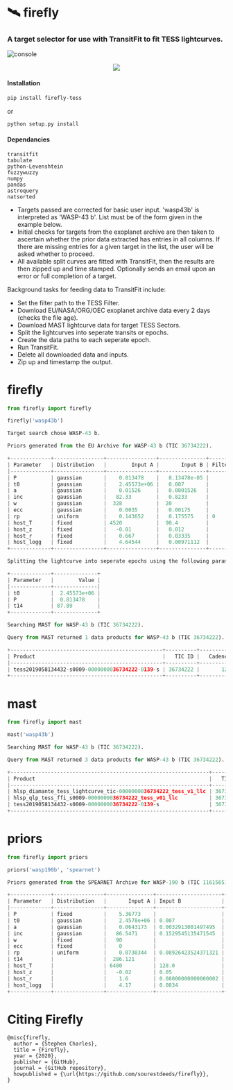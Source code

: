 # 🛰 **firefly**
### A target selector for use with TransitFit to fit TESS lightcurves.

![console](https://user-images.githubusercontent.com/10788239/147519786-e4e1e856-9dca-4350-947b-fc5c16b43763.gif)

<p align="center">
  <img src="https://github.com/sourestdeeds/firefly/blob/main/firefly/data/WASP-100%20b%20density.png">
</p>

#### Installation
```bash
pip install firefly-tess
```
or
```bash
python setup.py install
```

#### Dependancies
```
transitfit
tabulate
python-Levenshtein
fuzzywuzzy
numpy
pandas
astroquery
natsorted
```

- Targets passed are corrected for basic user input. 'wasp43b' is
interpreted as 'WASP-43 b'. List must be of the form given in the example below.
- Initial checks for targets from the exoplanet archive are then taken to ascertain 
whether the prior data extracted has entries in all columns. If there are missing
entries for a given target in the list, the user will be asked whether to proceed.
- All available split curves are fitted with TransitFit, then the results
are then zipped up and time stamped. Optionally sends an email upon an error or 
full completion of a target.

Background tasks for feeding data to TransitFit include:
- Set the filter path to the TESS Filter.
- Download EU/NASA/ORG/OEC exoplanet archive data every 2 days (checks the file age).
- Download MAST lightcurve data for target TESS Sectors.
- Split the lightcurves into seperate transits or epochs.
- Create the data paths to each seperate epoch.
- Run TransitFit.
- Delete all downloaded data and inputs.
- Zip up and timestamp the output.

# firefly
```python
from firefly import firefly

firefly('wasp43b')
```
```python
Target search chose WASP-43 b.

Priors generated from the EU Archive for WASP-43 b (TIC 36734222).

+-------------+----------------+----------------+---------------+----------+
| Parameter   | Distribution   |        Input A |       Input B | Filter   |
|-------------+----------------+----------------+---------------+----------|
| P           | gaussian       |    0.813478    |   8.13478e-05 |          |
| t0          | gaussian       |    2.45573e+06 |   0.007       |          |
| a           | gaussian       |    0.01526     |   0.0001526   |          |
| inc         | gaussian       |   82.33        |   0.8233      |          |
| w           | gaussian       |  328           |  20           |          |
| ecc         | gaussian       |    0.0035      |   0.00175     |          |
| rp          | uniform        |    0.143652    |   0.175575    | 0        |
| host_T      | fixed          | 4520           |  90.4         |          |
| host_z      | fixed          |   -0.01        |   0.012       |          |
| host_r      | fixed          |    0.667       |   0.03335     |          |
| host_logg   | fixed          |    4.64544     |   0.00971112  |          |
+-------------+----------------+----------------+---------------+----------+

Splitting the lightcurve into seperate epochs using the following parameters.

+-------------+--------------+
| Parameter   |        Value |
|-------------+--------------|
| t0          |  2.45573e+06 |
| P           |  0.813478    |
| t14         | 87.89        |
+-------------+--------------+

Searching MAST for WASP-43 b (TIC 36734222).

Query from MAST returned 1 data products for WASP-43 b (TIC 36734222).

+-------------------------------------------------+----------+-----------+--------+-----------+
| Product                                         |   TIC ID |   Cadence | HLSP   | Mission   |
|-------------------------------------------------+----------+-----------+--------+-----------|
| tess2019058134432-s0009-0000000036734222-0139-s | 36734222 |       120 | SPOC   | TESS      |
+-------------------------------------------------+----------+-----------+--------+-----------+

```
# mast
```python
from firefly import mast

mast('wasp43b')
```
```python
Searching MAST for WASP-43 b (TIC 36734222).

Query from MAST returned 3 data products for WASP-43 b (TIC 36734222).

+----------------------------------------------------------------+----------+-----------+----------+-----------+
| Product                                                        |   TIC ID |   Cadence | HLSP     | Mission   |
|----------------------------------------------------------------+----------+-----------+----------+-----------|
| hlsp_diamante_tess_lightcurve_tic-0000000036734222_tess_v1_llc | 36734222 |      1800 | DIAMANTE | TESS      |
| hlsp_qlp_tess_ffi_s0009-0000000036734222_tess_v01_llc          | 36734222 |      1800 | QLP      | TESS      |
| tess2019058134432-s0009-0000000036734222-0139-s                | 36734222 |       120 | SPOC     | TESS      |
+----------------------------------------------------------------+----------+-----------+----------+-----------+
```
# priors
```python
from firefly import priors

priors('wasp190b', 'spearnet')
```
```python
Priors generated from the SPEARNET Archive for WASP-190 b (TIC 116156517).

+-------------+----------------+---------------+---------------------+----------+
| Parameter   | Distribution   |       Input A | Input B             | Filter   |
|-------------+----------------+---------------+---------------------+----------|
| P           | fixed          |    5.36773    |                     |          |
| t0          | gaussian       |    2.4578e+06 | 0.007               |          |
| a           | gaussian       |    0.0643173  | 0.0032913001497495  |          |
| inc         | gaussian       |   86.5471     | 0.1529545135471545  |          |
| w           | fixed          |   90          |                     |          |
| ecc         | fixed          |    0          |                     |          |
| rp          | uniform        |    0.0730344  | 0.08926423524371321 | 0        |
| t14         |                |  286.121      |                     |          |
| host_T      |                | 6400          | 128.0               |          |
| host_z      |                |   -0.02       | 0.05                |          |
| host_r      |                |    1.6        | 0.08000000000000002 |          |
| host_logg   |                |    4.17       | 0.0834              |          |
+-------------+----------------+---------------+---------------------+----------+
```

# Citing Firefly

```
@misc{firefly,
  author = {Stephen Charles},
  title = {Firefly},
  year = {2020},
  publisher = {GitHub},
  journal = {GitHub repository},
  howpublished = {\url{https://github.com/sourestdeeds/firefly}},
}
```
